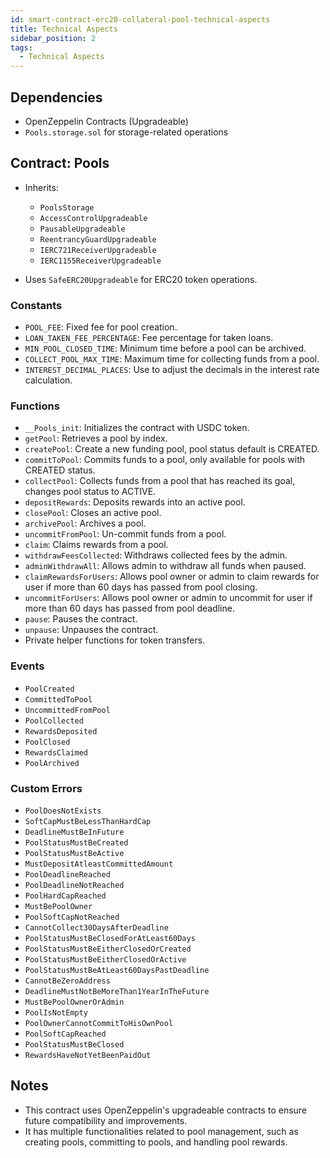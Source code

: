 ```yaml
---
id: smart-contract-erc20-collateral-pool-technical-aspects
title: Technical Aspects
sidebar_position: 2
tags:
  - Technical Aspects
---
```


## Dependencies

- OpenZeppelin Contracts (Upgradeable)
- `Pools.storage.sol` for storage-related operations

## Contract: Pools

- Inherits:

  - `PoolsStorage`
  - `AccessControlUpgradeable`
  - `PausableUpgradeable`
  - `ReentrancyGuardUpgradeable`
  - `IERC721ReceiverUpgradeable`
  - `IERC1155ReceiverUpgradeable`

- Uses `SafeERC20Upgradeable` for ERC20 token operations.

### Constants

- `POOL_FEE`: Fixed fee for pool creation.
- `LOAN_TAKEN_FEE_PERCENTAGE`: Fee percentage for taken loans.
- `MIN_POOL_CLOSED_TIME`: Minimum time before a pool can be archived.
- `COLLECT_POOL_MAX_TIME`: Maximum time for collecting funds from a pool.
- `INTEREST_DECIMAL_PLACES`: Use to adjust the decimals in the interest rate calculation.

### Functions

- `__Pools_init`: Initializes the contract with USDC token.
- `getPool`: Retrieves a pool by index.
- `createPool`: Create a new funding pool, pool status default is CREATED.
- `commitToPool`: Commits funds to a pool, only available for pools with CREATED status.
- `collectPool`: Collects funds from a pool that has reached its goal, changes pool status to ACTIVE.
- `depositRewards`: Deposits rewards into an active pool.
- `closePool`: Closes an active pool.
- `archivePool`: Archives a pool.
- `uncommitFromPool`: Un-commit funds from a pool.
- `claim`: Claims rewards from a pool.
- `withdrawFeesCollected`: Withdraws collected fees by the admin.
- `adminWithdrawAll`: Allows admin to withdraw all funds when paused.
- `claimRewardsForUsers`: Allows pool owner or admin to claim rewards for user if more than 60 days has passed from pool closing.
- `uncommitForUsers`: Allows pool owner or admin to uncommit for user if more than 60 days has passed from pool deadline.
- `pause`: Pauses the contract.
- `unpause`: Unpauses the contract.
- Private helper functions for token transfers.

### Events

- `PoolCreated`
- `CommittedToPool`
- `UncommittedFromPool`
- `PoolCollected`
- `RewardsDeposited`
- `PoolClosed`
- `RewardsClaimed`
- `PoolArchived`

### Custom Errors

- `PoolDoesNotExists`
- `SoftCapMustBeLessThanHardCap`
- `DeadlineMustBeInFuture`
- `PoolStatusMustBeCreated`
- `PoolStatusMustBeActive`
- `MustDepositAtleastCommittedAmount`
- `PoolDeadlineReached`
- `PoolDeadlineNotReached`
- `PoolHardCapReached`
- `MustBePoolOwner`
- `PoolSoftCapNotReached`
- `CannotCollect30DaysAfterDeadline`
- `PoolStatusMustBeClosedForAtLeast60Days`
- `PoolStatusMustBeEitherClosedOrCreated`
- `PoolStatusMustBeEitherClosedOrActive`
- `PoolStatusMustBeAtLeast60DaysPastDeadline`
- `CannotBeZeroAddress`
- `DeadlineMustNotBeMoreThan1YearInTheFuture`
- `MustBePoolOwnerOrAdmin`
- `PoolIsNotEmpty`
- `PoolOwnerCannotCommitToHisOwnPool`
- `PoolSoftCapReached`
- `PoolStatusMustBeClosed`
- `RewardsHaveNotYetBeenPaidOut`

## Notes

- This contract uses OpenZeppelin's upgradeable contracts to ensure future compatibility and improvements.
- It has multiple functionalities related to pool management, such as creating pools, committing to pools, and handling pool rewards.
